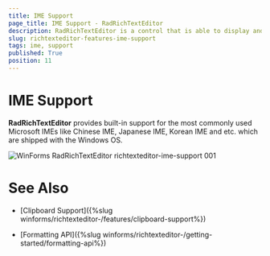 ```yaml
---
title: IME Support
page_title: IME Support - RadRichTextEditor
description: RadRichTextEditor is a control that is able to display and edit rich-text content including formatted text arranged in pages, paragraphs, spans (runs), tables, etc. 
slug: richtexteditor-features-ime-support
tags: ime, support
published: True
position: 11
---
```


# IME Support

__RadRichTextEditor__ provides built-in support for the most commonly used Microsoft IMEs like Chinese IME, Japanese IME, Korean IME and etc. which are shipped with the Windows OS. 

![WinForms RadRichTextEditor richtexteditor-ime-support 001](images/richtexteditor-ime-support001.png)


# See Also
 * [Clipboard Support]({%slug winforms/richtexteditor-/features/clipboard-support%})

 * [Formatting API]({%slug winforms/richtexteditor-/getting-started/formatting-api%})
